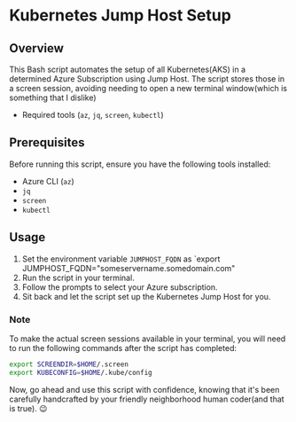 # Kubernetes Jump Host Setup

## Overview

This Bash script automates the setup of all Kubernetes(AKS) in a determined Azure Subscription using Jump Host.
The script stores those in a screen session, avoiding needing to open a new terminal window(which is something that I dislike)

- Required tools (`az`, `jq`, `screen`, `kubectl`)

## Prerequisites

Before running this script, ensure you have the following tools installed:

- Azure CLI (`az`)
- `jq`
- `screen`
- `kubectl`

## Usage

1. Set the environment variable `JUMPHOST_FQDN` as `export JUMPHOST_FQDN="someservername.somedomain.com"
2. Run the script in your terminal.
3. Follow the prompts to select your Azure subscription.
4. Sit back and let the script set up the Kubernetes Jump Host for you.

### Note

To make the actual screen sessions available in your terminal, you will need to run the following commands after the script has completed:

```bash
export SCREENDIR=$HOME/.screen
export KUBECONFIG=$HOME/.kube/config
```


Now, go ahead and use this script with confidence, knowing that it's been carefully handcrafted by your friendly neighborhood human coder(and that is true). 😉
